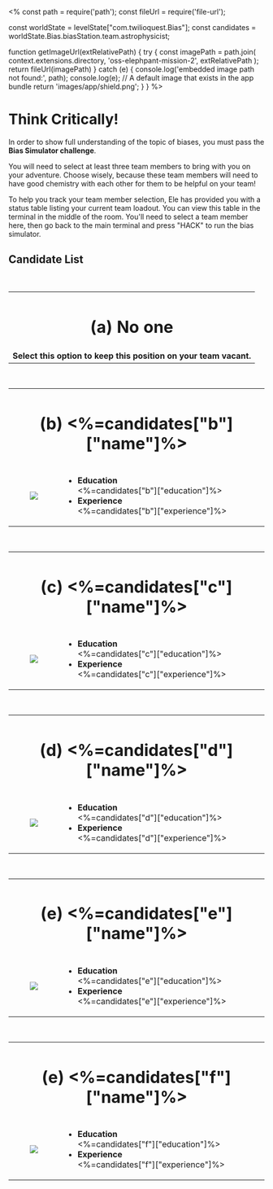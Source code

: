 <%
const path = require('path');
const fileUrl = require('file-url');

const worldState = levelState["com.twilioquest.Bias"];
const candidates = worldState.Bias.biasStation.team.astrophysicist;

function getImageUrl(extRelativePath) {
  try {
    const imagePath = path.join(
      context.extensions.directory,
      'oss-elephpant-mission-2',
      extRelativePath
    );
    return fileUrl(imagePath)
  } catch (e) {
    console.log('embedded image path not found:', path);
    console.log(e);
    // A default image that exists in the app bundle
    return 'images/app/shield.png'; 
  }
}
%>

# Think Critically!

In order to show full understanding of the topic of biases, you must pass the **Bias Simulator challenge**.

You will need to select at least three team members to bring with you on your adventure. Choose wisely, because these team members will need to have good 
chemistry with each other for them to be helpful on your team! 

To help you track your team member selection, Ele has provided you with a status table listing your current team loadout. You can view this table in the terminal in the middle of the room. You'll need to select a team member here, then go back to the main terminal and press "HACK" to run the bias simulator.

## Candidate List 

<br> 

<table style="border:none !important">
    <tr><th colspan=2 style="border:none !important"><h1>(a) No one</h1></th></tr>
    <tr>
        <td colspan=2 style="text-align:center; vertical-align: middle;">
            <strong>Select this option to keep this position on your team vacant.</strong>
        </td>
    </tr>
</table>

<br>

<table style="border:none !important">
    <tr><th colspan=2 style="border:none !important"><h1>(b) <%=candidates["b"]["name"]%></h1></th></tr>
    <tr>
        <td width="20%" style="text-align:center; vertical-align: middle;">
            <img src="<%=getImageUrl('images/objective_images/shield.png') %>" />
        </td>
        <td>
            <ul>
                <li><strong>Education</strong><br><%=candidates["b"]["education"]%></li>
                <li><strong>Experience</strong><br><%=candidates["b"]["experience"]%></li>
            </ul>
        </td>
    </tr>
</table>


<br>

<table style="border:none !important">
    <tr><th colspan=2 style="border:none !important"><h1>(c) <%=candidates["c"]["name"]%></h1></th></tr>
    <tr>
        <td width="20%" style="text-align:center; vertical-align: middle;">
            <img src="<%=getImageUrl('images/objective_images/shield.png') %>" />
        </td>
        <td>
            <ul>
                <li><strong>Education</strong><br><%=candidates["c"]["education"]%></li>
                <li><strong>Experience</strong><br><%=candidates["c"]["experience"]%></li>
            </ul>
        </td>
    </tr>
</table>


<br>

<table style="border:none !important">
    <tr><th colspan=2 style="border:none !important"><h1>(d) <%=candidates["d"]["name"]%></h1></th></tr>
    <tr>
        <td width="20%" style="text-align:center; vertical-align: middle;">
            <img src="<%=getImageUrl('images/objective_images/shield.png') %>" />
        </td>
        <td>
            <ul>
                <li><strong>Education</strong><br><%=candidates["d"]["education"]%></li>
                <li><strong>Experience</strong><br><%=candidates["d"]["experience"]%></li>
            </ul>
        </td>
    </tr>
</table>

<br>

<table style="border:none !important">
    <tr><th colspan=2 style="border:none !important"><h1>(e) <%=candidates["e"]["name"]%></h1></th></tr>
    <tr>
        <td width="20%" style="text-align:center; vertical-align: middle;">
            <img src="<%=getImageUrl('images/objective_images/shield.png') %>" />
        </td>
        <td>
            <ul>
                <li><strong>Education</strong><br><%=candidates["e"]["education"]%></li>
                <li><strong>Experience</strong><br><%=candidates["e"]["experience"]%></li>
            </ul>
        </td>
    </tr>
</table>

<br>

<table style="border:none !important">
    <tr><th colspan=2 style="border:none !important"><h1>(e) <%=candidates["f"]["name"]%></h1></th></tr>
    <tr>
        <td width="20%" style="text-align:center; vertical-align: middle;">
            <img src="<%=getImageUrl('images/objective_images/shield.png') %>" />
        </td>
        <td>
            <ul>
                <li><strong>Education</strong><br><%=candidates["f"]["education"]%></li>
                <li><strong>Experience</strong><br><%=candidates["f"]["experience"]%></li>
            </ul>
        </td>
    </tr>
</table>